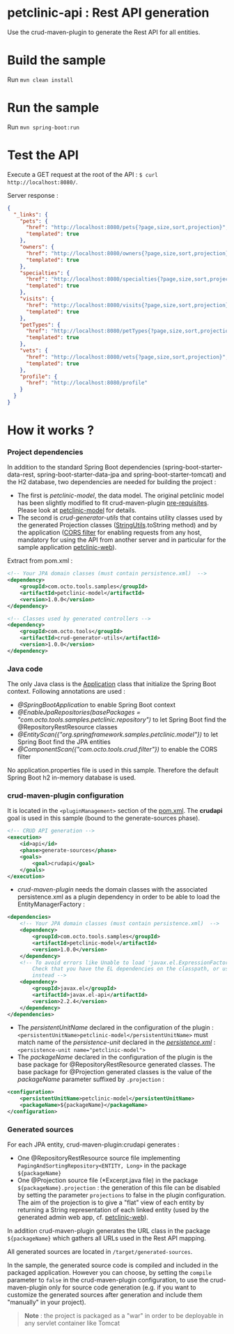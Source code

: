 # **petclinic-api** : Rest API generation

Use the crud-maven-plugin to generate the Rest API for all entities.

Build the sample
================
Run ``mvn clean install``

Run the sample
==============
Run ``mvn spring-boot:run``

Test the API
=============
Execute a GET request at the root of the API : ``$ curl http://localhost:8080/``.

Server response : 
```json
{
  "_links": {
    "pets": {
      "href": "http://localhost:8080/pets{?page,size,sort,projection}",
      "templated": true
    },
    "owners": {
      "href": "http://localhost:8080/owners{?page,size,sort,projection}",
      "templated": true
    },
    "specialties": {
      "href": "http://localhost:8080/specialties{?page,size,sort,projection}",
      "templated": true
    },
    "visits": {
      "href": "http://localhost:8080/visits{?page,size,sort,projection}",
      "templated": true
    },
    "petTypes": {
      "href": "http://localhost:8080/petTypes{?page,size,sort,projection}",
      "templated": true
    },
    "vets": {
      "href": "http://localhost:8080/vets{?page,size,sort,projection}",
      "templated": true
    },
    "profile": {
      "href": "http://localhost:8080/profile"
    }
  }
}
```

How it works ?
==============

### Project dependencies

In addition to the standard Spring Boot dependencies (spring-boot-starter-data-rest, spring-boot-starter-data-jpa and spring-boot-starter-tomcat) and the H2 database, two dependencies are needed for building the project :

* The first is *petclinic-model*, the data model. The original petclinic model has been slightly modified to fit crud-maven-plugin [pre-requisites](https://github.com/yanndemel/crud-rest-gen/blob/master/README.md#pre-requisites). Please look at [petclinic-model](https://github.com/yanndemel/crud-rest-gen/tree/master/sample-app/petclinic-model) for details.
* The second is *crud-generator-utils* that contains utility classes used by the generated Projection classes ([StringUtils](https://github.com/yanndemel/crud-rest-gen/blob/master/crud-generator-utils/src/main/java/com/octo/tools/crud/utils/StringUtils.java).toString method) and by the application ([CORS filter](https://github.com/yanndemel/crud-rest-gen/blob/master/crud-generator-utils/src/main/java/com/octo/tools/crud/filter/SimpleCORSFilter.java) for enabling requests from any host, mandatory for using the API from another server and in particular for the sample application [petclinic-web](https://github.com/yanndemel/crud-rest-gen/tree/master/sample-app/petclinic-web)).

Extract from pom.xml :
```xml
<!-- Your JPA domain classes (must contain persistence.xml)  -->
<dependency>
	<groupId>com.octo.tools.samples</groupId>
	<artifactId>petclinic-model</artifactId>
	<version>1.0.0</version>
</dependency>						

<!-- Classes used by generated controllers -->
<dependency>
	<groupId>com.octo.tools</groupId>
	<artifactId>crud-generator-utils</artifactId>
	<version>1.0.0</version>
</dependency>
```
### Java code

The only Java class is the [Application](https://github.com/yanndemel/crud-rest-gen/blob/master/sample-app/petclinic-api/src/main/java/com/octo/tools/samples/petclinic/Application.java) class that initialize the Spring Boot context. Following annotations are used :

* *@SpringBootApplication* to enable Spring Boot context
* *@EnableJpaRepositories(basePackages = "com.octo.tools.samples.petclinic.repository")* to let Spring Boot find the @RepositoryRestResource classes
* *@EntityScan({"org.springframework.samples.petclinic.model"})* to let Spring Boot find the JPA entities
* *@ComponentScan({"com.octo.tools.crud.filter"})* to enable the CORS filter

No application.properties file is used in this sample. Therefore the default Spring Boot h2 in-memory database is used.

### crud-maven-plugin configuration

It is located in the ``<pluginManagement>`` section of the [pom.xml](https://github.com/yanndemel/crud-rest-gen/blob/master/sample-app/petclinic-api/pom.xml).
The **crudapi** goal is used in this sample  (bound to the generate-sources phase).
```xml					
<!-- CRUD API generation -->
<execution>
	<id>api</id>
	<phase>generate-sources</phase>
	<goals>
		<goal>crudapi</goal>
	</goals>
</execution>						
```

* *crud-maven-plugin* needs the domain classes with the associated persistence.xml as a plugin dependency in order to be able to load the EntityManagerFactory :
```xml
<dependencies>
    <!-- Your JPA domain classes (must contain persistence.xml)  -->
    <dependency>
        <groupId>com.octo.tools.samples</groupId>
        <artifactId>petclinic-model</artifactId>
        <version>1.0.0</version>
    </dependency>                       
    <!-- To avoid errors like Unable to load 'javax.el.ExpressionFactory'. 
        Check that you have the EL dependencies on the classpath, or use ParameterMessageInterpolator 
        instead -->
    <dependency>
        <groupId>javax.el</groupId>
        <artifactId>javax.el-api</artifactId>
        <version>2.2.4</version>
    </dependency>
</dependencies>
```

* The *persistentUnitName* declared in the configuration of the plugin :
 ``<persistentUnitName>petclinic-model</persistentUnitName>``
must match name of the *persistence-unit* declared in the [*persistence.xml*](https://github.com/yanndemel/crud-rest-gen/blob/master/sample-app/petclinic-model/src/main/resources/META-INF/persistence.xml) : 
``<persistence-unit name="petclinic-model">``
* The *packageName* declared in the configuration of the plugin is the base package for @RepositoryRestResource generated classes. The base package for @Projection generated classes is the value of the *packageName* parameter suffixed by ``.projection`` :
```xml
<configuration>
    <persistentUnitName>petclinic-model</persistentUnitName>
    <packageName>${packageName}</packageName>
</configuration>
```

### Generated sources

For each JPA entity, crud-maven-plugin:crudapi generates :

* One @RepositoryRestResource source file implementing ``PagingAndSortingRepository<ENTITY, Long>`` in the package ``${packageName}``
* One @Projection source file (\*Excerpt.java file) in the package ``${packageName}.projection`` : the generation of this file can be disabled by setting the parameter ``projections`` to false in the plugin configuration. The aim of the projection is to give a "flat" view of each entity by returning a String representation of each linked entity (used by the generated admin web app, cf. [petclinic-web](https://github.com/yanndemel/crud-rest-gen/tree/master/sample-app/petclinic-web)).

In addition crud-maven-plugin generates the URL class in the package ``${packageName}`` which gathers all URLs used in the Rest API mapping.

All generated sources are located in ```/target/generated-sources```.

In the sample, the generated source code is compiled and included in the packaged application. However you can choose, by setting the ``compile`` parameter to ``false`` in the crud-maven-plugin configuration, to use the crud-maven-plugin only for source code generation (e.g. if you want to customize the generated sources after generation and include them "manually" in your project).



> **Note** : the project is packaged as a "war" in order to be deployable in any servlet container like Tomcat
